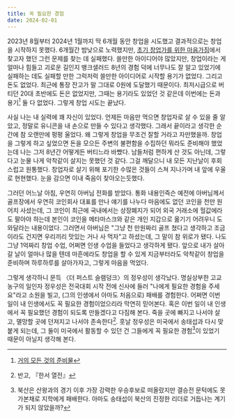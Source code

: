 ```yaml
---
title: 꼭 필요한 경험
date: 2024-02-01
---
```


2023년 8월부터 2024년 1월까지 딱 6개월 동안 창업을 시도했고 결과적으로는 창업을 시작하지 못했다.
6개월간 밤낮으로 노력했지만, [초기 창업가를 위한 마음가짐](/the-mindset-for-early-stage-founders)에서 찾고자 했던 그런 문제를 찾는 데 실패했다.
쓸만한 아이디어야 많았지만, 창업이라는 게 얼마나 힘들고 괴로운 길인지 뱅크샐러드 8년의 경험 덕에 너무나도 잘 알고 있었기에 실패하는 데도 실패할 만한 그럭저럭 쓸만한 아이디어로 시작할 용기가 없었다.
그리고 돈도 없었다. 최근에 통장 잔고가 말 그대로 0원에 도달했기 때문이다.
최저시급으로 버티던 20대 초반에도 돈은 없었지만, 그때는 용기라도 있었던 것 같은데 이번에는 돈과 용기[^1] 둘 다 없었다.
그렇게 창업 시도는 끝났다.

사실 나는 내 실력에 꽤 자신이 있었다.
언제든 마음만 먹으면 창업자로 살 수 있을 줄 알았고, 정말로 유니콘을 내 손으로 만들 수 있다고 생각했다.
그래서 끝이라고 생각한 순간에 참 오랜만에 펑펑 울었다.
왜 그렇게 창업을 무조건 잘할 거라고 자만했을까.
창업을 그렇게 하고 싶었으면 돈을 모으든 주변의 불편함을 수집하던 뭐라도 준비해야 했었는데 나는 그저 8년간 어떻게든 버티느라 바빴다.
남들처럼 편하게 산 것도 아닌데, 그렇다고 눈물 나게 악착같이 살지는 못했던 것 같다.
그걸 깨달으니 내 모든 지난날이 후회스럽고 원통했다.
창업자로 살기 위해 포기한 수많은 것들이 스쳐 지나가며 내 앞에 우울로 현현했다.
눈을 감으면 이내 죽음이 찾아오는듯했다.

그러던 어느날 아침, 우연히 아버님 전화를 받았다.
통화 내용인즉슨 예전에 아버님께서 골프장에서 우연히 코인회사 대표를 만나 얘기를 나누다 마음에도 없던 코인을 천만 원어치 사셨는데, 그 코인이 최근에 국내에서는 상장폐지가 되어 외국 거래소에 헐값에라도 팔아야 하는데 본인이 코인을 메타마스크와 같은 개인 지갑으로 옮기기 어려우니 도와달라는 내용이었다.
그러면서 아버님은 "그냥 천 만원짜리 골프 쳤다고 생각하고 조금이라도 건지면 우리끼리 맛있는 거나 사 먹자"고 하셨는데, 그 말이 참 위로가 됐다.
나도 그냥 1억짜리 창업 수업, 어쩌면 인생 수업을 들었다고 생각하게 됐다.
앞으로 내가 살아갈 날이 얼마나 많을 텐데 마흔에라도 창업을 할 수 있게 지금부터라도 악착같이 창업을 준비하며 하루하루를 살아가자고, 그렇게 마음을 먹었다.

그렇게 생각하니 문득 〈더 퍼스트 슬램덩크〉의 정우성이 생각났다.
명실상부한 고교농구의 일인자 정우성은 전국대회 시작 전에 신사에 들러 "나에게 필요한 경험을 주세요"라고 소원을 빌고, (그의 인생에서 아마도 처음으로) 패배를 경험한다.
어쩌면 이번 일이 내 인생에서도 꼭 필요한 경험이었으리라 막연히 믿어본다.
혹은 이번 일이 내 인생에서 꼭 필요했던 경험이 되도록 만들겠다고 다짐해 본다.
죽을 곳에 빠지고 나서야 살고, 멸망할 곳에 던져지고 나서야 존속한다[^2].
훗날 정우성은 미국에서 송태섭과 다시 맞붙게 되는데, 그 둘이 미국에서 활동할 수 있던 건 그들에게 꼭 필요한 경험[^3]이 있었기 때문이 아닐지 생각해 본다.

[^1]: [거의 모든 것의 준비물](https://jayoung.blog/pilyohan-geon-ibbun/)
[^2]: 반고, 『한서 열전』
[^3]: 북산은 산왕과의 경기 이후 가장 강력한 우승후보로 떠올랐지만 결승전 문턱에도 못 가본채로 지학에게 패배한다. 아마도 송태섭이 북산의 진정한 리더로 거듭나는 계기가 되지 않았을까?
